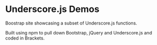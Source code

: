 # Underscore.js Demos

Boostrap site showcasing a subset of Underscore.js functions.

Built using npm to pull down Bootstrap, jQuery and Underscore.js and coded in Brackets.
